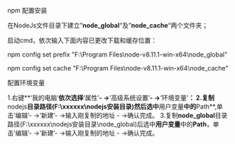 npm 配置安装

在NodeJs文件目录下建立”**node_global**“及”**node_cache**“两个文件夹；

启动cmd，依次输入下面内容已更改下载和缓存位置：

npm config set prefix "F:\Program Files\node-v8.11.1-win-x64\node_global"

npm config set cache "F:\Program Files\node-v8.11.1-win-x64\node_cache"

配置环境变量

1.右键**‘我的电脑’**依次选择**‘属性’**- ->**‘高级系统设置’**- ->**‘环境变量’**：
2.复制**nodejs**目录路径(F:\xxxxxx\nodejs安装目录)然后选中**用户变量**中的**Path**,单击’编辑’- ->’新建’- ->输入刚复制的地址 - ->确认完成。
3.复制**node_global**目录路径(F:\xxxxxx\nodejs安装目录\node_global)后选中**用户变量**中的**Path**，单击’编辑’- ->’新建’- ->输入刚复制的地址 - ->确认完成。

